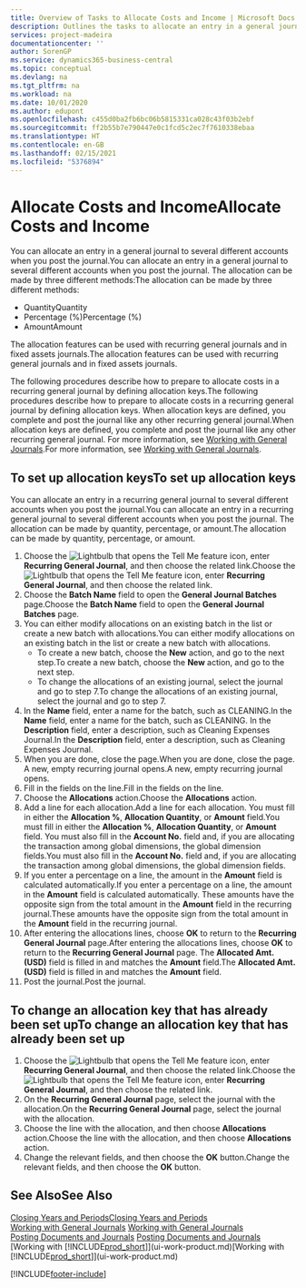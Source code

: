 ```yaml
---
title: Overview of Tasks to Allocate Costs and Income | Microsoft Docs
description: Outlines the tasks to allocate an entry in a general journal to several different accounts when you post the journal.
services: project-madeira
documentationcenter: ''
author: SorenGP
ms.service: dynamics365-business-central
ms.topic: conceptual
ms.devlang: na
ms.tgt_pltfrm: na
ms.workload: na
ms.date: 10/01/2020
ms.author: edupont
ms.openlocfilehash: c455d0ba2fb6bc06b5815331ca028c43f03b2ebf
ms.sourcegitcommit: ff2b55b7e790447e0c1fcd5c2ec7f7610338ebaa
ms.translationtype: HT
ms.contentlocale: en-GB
ms.lasthandoff: 02/15/2021
ms.locfileid: "5376894"
---
```

# <a name="allocate-costs-and-income"></a><span data-ttu-id="b5d5a-103">Allocate Costs and Income</span><span class="sxs-lookup"><span data-stu-id="b5d5a-103">Allocate Costs and Income</span></span>
<span data-ttu-id="b5d5a-104">You can allocate an entry in a general journal to several different accounts when you post the journal.</span><span class="sxs-lookup"><span data-stu-id="b5d5a-104">You can allocate an entry in a general journal to several different accounts when you post the journal.</span></span> <span data-ttu-id="b5d5a-105">The allocation can be made by three different methods:</span><span class="sxs-lookup"><span data-stu-id="b5d5a-105">The allocation can be made by three different methods:</span></span>

* <span data-ttu-id="b5d5a-106">Quantity</span><span class="sxs-lookup"><span data-stu-id="b5d5a-106">Quantity</span></span>
* <span data-ttu-id="b5d5a-107">Percentage (%)</span><span class="sxs-lookup"><span data-stu-id="b5d5a-107">Percentage (%)</span></span>
* <span data-ttu-id="b5d5a-108">Amount</span><span class="sxs-lookup"><span data-stu-id="b5d5a-108">Amount</span></span>

<span data-ttu-id="b5d5a-109">The allocation features can be used with recurring general journals and in fixed assets journals.</span><span class="sxs-lookup"><span data-stu-id="b5d5a-109">The allocation features can be used with recurring general journals and in fixed assets journals.</span></span>
<!--You can also distribute the cost or revenue of a line to an intercompany partner when you post a sales or purchase document. When you post the document, a line will be posted in your general journal, and a corresponding line will be created in the intercompany outbox.-->

<span data-ttu-id="b5d5a-110">The following procedures describe how to prepare to allocate costs in a recurring general journal by defining allocation keys.</span><span class="sxs-lookup"><span data-stu-id="b5d5a-110">The following procedures describe how to prepare to allocate costs in a recurring general journal by defining allocation keys.</span></span> <span data-ttu-id="b5d5a-111">When allocation keys are defined, you complete and post the journal like any other recurring general journal.</span><span class="sxs-lookup"><span data-stu-id="b5d5a-111">When allocation keys are defined, you complete and post the journal like any other recurring general journal.</span></span> <span data-ttu-id="b5d5a-112">For more information, see [Working with General Journals](ui-work-general-journals.md).</span><span class="sxs-lookup"><span data-stu-id="b5d5a-112">For more information, see [Working with General Journals](ui-work-general-journals.md).</span></span>

## <a name="to-set-up-allocation-keys"></a><span data-ttu-id="b5d5a-113">To set up allocation keys</span><span class="sxs-lookup"><span data-stu-id="b5d5a-113">To set up allocation keys</span></span>
<span data-ttu-id="b5d5a-114">You can allocate an entry in a recurring general journal to several different accounts when you post the journal.</span><span class="sxs-lookup"><span data-stu-id="b5d5a-114">You can allocate an entry in a recurring general journal to several different accounts when you post the journal.</span></span> <span data-ttu-id="b5d5a-115">The allocation can be made by quantity, percentage, or amount.</span><span class="sxs-lookup"><span data-stu-id="b5d5a-115">The allocation can be made by quantity, percentage, or amount.</span></span>
1. <span data-ttu-id="b5d5a-116">Choose the ![Lightbulb that opens the Tell Me feature](media/ui-search/search_small.png "Tell me what you want to do") icon, enter **Recurring General Journal**, and then choose the related link.</span><span class="sxs-lookup"><span data-stu-id="b5d5a-116">Choose the ![Lightbulb that opens the Tell Me feature](media/ui-search/search_small.png "Tell me what you want to do") icon, enter **Recurring General Journal**, and then choose the related link.</span></span>
2. <span data-ttu-id="b5d5a-117">Choose the **Batch Name** field to open the **General Journal Batches** page.</span><span class="sxs-lookup"><span data-stu-id="b5d5a-117">Choose the **Batch Name** field to open the **General Journal Batches** page.</span></span>
3. <span data-ttu-id="b5d5a-118">You can either modify allocations on an existing batch in the list or create a new batch with allocations.</span><span class="sxs-lookup"><span data-stu-id="b5d5a-118">You can either modify allocations on an existing batch in the list or create a new batch with allocations.</span></span>
   * <span data-ttu-id="b5d5a-119">To create a new batch, choose the **New** action, and go to the next step.</span><span class="sxs-lookup"><span data-stu-id="b5d5a-119">To create a new batch, choose the **New** action, and go to the next step.</span></span>
   * <span data-ttu-id="b5d5a-120">To change the allocations of an existing journal, select the journal and go to step 7.</span><span class="sxs-lookup"><span data-stu-id="b5d5a-120">To change the allocations of an existing journal, select the journal and go to step 7.</span></span>    
4. <span data-ttu-id="b5d5a-121">In the **Name** field, enter a name for the batch, such as CLEANING.</span><span class="sxs-lookup"><span data-stu-id="b5d5a-121">In the **Name** field, enter a name for the batch, such as CLEANING.</span></span> <span data-ttu-id="b5d5a-122">In the **Description** field, enter a description, such as Cleaning Expenses Journal.</span><span class="sxs-lookup"><span data-stu-id="b5d5a-122">In the **Description** field, enter a description, such as Cleaning Expenses Journal.</span></span>
5. <span data-ttu-id="b5d5a-123">When you are done, close the page.</span><span class="sxs-lookup"><span data-stu-id="b5d5a-123">When you are done, close the page.</span></span> <span data-ttu-id="b5d5a-124">A new, empty recurring journal opens.</span><span class="sxs-lookup"><span data-stu-id="b5d5a-124">A new, empty recurring journal opens.</span></span>
6. <span data-ttu-id="b5d5a-125">Fill in the fields on the line.</span><span class="sxs-lookup"><span data-stu-id="b5d5a-125">Fill in the fields on the line.</span></span>
7. <span data-ttu-id="b5d5a-126">Choose the **Allocations** action.</span><span class="sxs-lookup"><span data-stu-id="b5d5a-126">Choose the **Allocations** action.</span></span>
8. <span data-ttu-id="b5d5a-127">Add a line for each allocation.</span><span class="sxs-lookup"><span data-stu-id="b5d5a-127">Add a line for each allocation.</span></span> <span data-ttu-id="b5d5a-128">You must fill in either the **Allocation %**, **Allocation Quantity**, or **Amount** field.</span><span class="sxs-lookup"><span data-stu-id="b5d5a-128">You must fill in either the **Allocation %**, **Allocation Quantity**, or **Amount** field.</span></span> <span data-ttu-id="b5d5a-129">You must also fill in the **Account No.** field and, if you are allocating the transaction among global dimensions, the global dimension fields.</span><span class="sxs-lookup"><span data-stu-id="b5d5a-129">You must also fill in the **Account No.** field and, if you are allocating the transaction among global dimensions, the global dimension fields.</span></span>
9. <span data-ttu-id="b5d5a-130">If you enter a percentage on a line, the amount in the **Amount** field is calculated automatically.</span><span class="sxs-lookup"><span data-stu-id="b5d5a-130">If you enter a percentage on a line, the amount in the **Amount** field is calculated automatically.</span></span> <span data-ttu-id="b5d5a-131">These amounts have the opposite sign from the total amount in the **Amount** field in the recurring journal.</span><span class="sxs-lookup"><span data-stu-id="b5d5a-131">These amounts have the opposite sign from the total amount in the **Amount** field in the recurring journal.</span></span>
10. <span data-ttu-id="b5d5a-132">After entering the allocations lines, choose **OK** to return to the **Recurring General Journal** page.</span><span class="sxs-lookup"><span data-stu-id="b5d5a-132">After entering the allocations lines, choose **OK** to return to the **Recurring General Journal** page.</span></span> <span data-ttu-id="b5d5a-133">The **Allocated Amt. (USD)** field is filled in and matches the **Amount** field.</span><span class="sxs-lookup"><span data-stu-id="b5d5a-133">The **Allocated Amt. (USD)** field is filled in and matches the **Amount** field.</span></span>
11. <span data-ttu-id="b5d5a-134">Post the journal.</span><span class="sxs-lookup"><span data-stu-id="b5d5a-134">Post the journal.</span></span>

## <a name="to-change-an-allocation-key-that-has-already-been-set-up"></a><span data-ttu-id="b5d5a-135">To change an allocation key that has already been set up</span><span class="sxs-lookup"><span data-stu-id="b5d5a-135">To change an allocation key that has already been set up</span></span>
1. <span data-ttu-id="b5d5a-136">Choose the ![Lightbulb that opens the Tell Me feature](media/ui-search/search_small.png "Tell me what you want to do") icon, enter **Recurring General Journal**, and then choose the related link.</span><span class="sxs-lookup"><span data-stu-id="b5d5a-136">Choose the ![Lightbulb that opens the Tell Me feature](media/ui-search/search_small.png "Tell me what you want to do") icon, enter **Recurring General Journal**, and then choose the related link.</span></span>
2. <span data-ttu-id="b5d5a-137">On the **Recurring General Journal** page, select the journal with the allocation.</span><span class="sxs-lookup"><span data-stu-id="b5d5a-137">On the **Recurring General Journal** page, select the journal with the allocation.</span></span>
3. <span data-ttu-id="b5d5a-138">Choose the line with the allocation, and then choose **Allocations** action.</span><span class="sxs-lookup"><span data-stu-id="b5d5a-138">Choose the line with the allocation, and then choose **Allocations** action.</span></span>
4. <span data-ttu-id="b5d5a-139">Change the relevant fields, and then choose the **OK** button.</span><span class="sxs-lookup"><span data-stu-id="b5d5a-139">Change the relevant fields, and then choose the **OK** button.</span></span>

## <a name="see-also"></a><span data-ttu-id="b5d5a-140">See Also</span><span class="sxs-lookup"><span data-stu-id="b5d5a-140">See Also</span></span>
[<span data-ttu-id="b5d5a-141">Closing Years and Periods</span><span class="sxs-lookup"><span data-stu-id="b5d5a-141">Closing Years and Periods</span></span>](year-close-years-periods.md)  
<span data-ttu-id="b5d5a-142">[Working with General Journals](ui-work-general-journals.md)  </span><span class="sxs-lookup"><span data-stu-id="b5d5a-142">[Working with General Journals](ui-work-general-journals.md)  </span></span>  
<span data-ttu-id="b5d5a-143">[Posting Documents and Journals](ui-post-documents-journals.md)  </span><span class="sxs-lookup"><span data-stu-id="b5d5a-143">[Posting Documents and Journals](ui-post-documents-journals.md)  </span></span>  
<span data-ttu-id="b5d5a-144">[Working with [!INCLUDE[prod_short](includes/prod_short.md)]](ui-work-product.md)</span><span class="sxs-lookup"><span data-stu-id="b5d5a-144">[Working with [!INCLUDE[prod_short](includes/prod_short.md)]](ui-work-product.md)</span></span>


[!INCLUDE[footer-include](includes/footer-banner.md)]